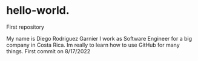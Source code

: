 # hello-world.
First repository


My name is Diego Rodriguez Garnier
I work as Software Engineer for a big company in Costa Rica.
Im really to learn how to use GitHub for many things.
First commit on 8/17/2022
